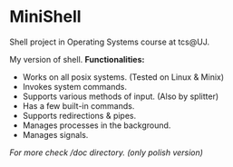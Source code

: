 # MiniShell
Shell project in Operating Systems course at tcs@UJ.

My version of shell. 
**Functionalities:**

* Works on all posix systems. (Tested on Linux & Minix)
* Invokes system commands.
* Supports various methods of input. (Also by splitter)
* Has a few built-in commands.
* Supports redirections & pipes.
* Manages processes in the background.
* Manages signals.

*For more check /doc directory. (only polish version)*
